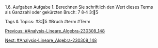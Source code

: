 1.6. Aufgaben
Aufgabe 1. Berechnen Sie schriftlich den Wert dieses Terms als Ganzzahl oder gekürzten Bruch:
7
8·4
3:5

   Tags & Topics:
   #3:5
   #Bruch
   #term
   #Term

[Previous: #Analysis-Lineare_Algebra-230308_148](Analysis-Lineare_Algebra-230308_148.md)

[Next: #Analysis-Lineare_Algebra-230308_148](Analysis-Lineare_Algebra-230308_148.md)